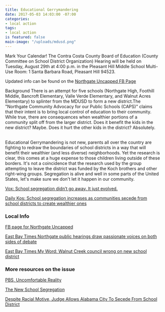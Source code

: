 ```yaml
---
title: Educational Gerrymandering
date: 2017-05-03 14:03:00 -07:00
categories:
- local action
tags:
- local action
is featured: false
main-image: "/uploads/mdusd.png"
---
```


Mark Your Calendar! The Contra Costa County Board of Education (County Committee on School District Organization) Hearing will be held on Tuesday, August 29th at 4:00 p.m. in the Pleasant Hill Middle School Multi-Use Room: 1 Santa Barbara Road, Pleasant Hill 94523.

Updated info can be found on the [Northgate Uncapped FB Page](https://www.facebook.com/northgateuncapped/)

Background
There is an attempt for five schools (Northgate High, Foothill Middle, Bancroft Elementary,
Valle Verde Elementary, and Walnut Acres Elementary) to splinter from the MDUSD to form a
new district.The "Northgate Community Advocacy for our Public Schools (CAPS)" claims that
their intent is to bring local control of education to their community. While true, there are
consequences when wealthier portions of a community split off from the larger district. Does it
benefit the kids in the new district? Maybe. Does it hurt the other kids in the district? Absolutely.

<br>
Educational Gerrymandering is not new, parents all over the country are fighting to redraw the
boundaries of school districts in a way that will benefit their wealthier (and less diverse)
neighborhoods. Yet the research is clear, this comes at a huge expense to those children living
outside of these borders. It's not a coincidence that the research used by the group attempting to leave the district was funded by the Koch brothers and other right-wing groups. Segregation is alive and well in some parts of the United States, let's make sure we don't let it happen in our community.
<br>

[Vox: School segregation didn’t go away. It just evolved.](https://www.vox.com/policy-and-politics/2017/7/27/16004084/school-segregation-evolution)

[Daily Kos: School segregation increases as communities secede from school districts to create wealthier ones](https://www.dailykos.com/stories/2017/7/27/1684656/-School-segregation-increases-as-communities-secede-from-school-districts-to-create-wealthier-ones)


### Local Info

[FB page for Northgate Uncapped](https://www.facebook.com/northgateuncapped/)

[East Bay Times Northgate public hearings draw passionate voices on both sides of debate](http://www.eastbaytimes.com/2017/05/04/northgate-public-hearings-draw-passionate-voices-on-both-sides-of-debate/#comments)

[East Bay Times My Word: Walnut Creek council wrong on new school district](http://www.eastbaytimes.com/2017/05/01/my-word-walnut-creek-council-wrong-on-new-school-district/)

### More resources on the issue

[PBS, Uncomfortable Reality](http://www.pbs.org/wgbh/frontline/article/the-uncomfortable-reality-of-community-schools/)

[The New School Segregation](http://cornelllawreview.org/files/2016/11/Wilsonfinal.pdf)

[Despite Racial Motive, Judge Allows Alabama City To Secede From School District](http://www.npr.org/2017/04/28/526085092/despite-racial-motive-judge-allows-alabama-city-to-secede-from-school-district)